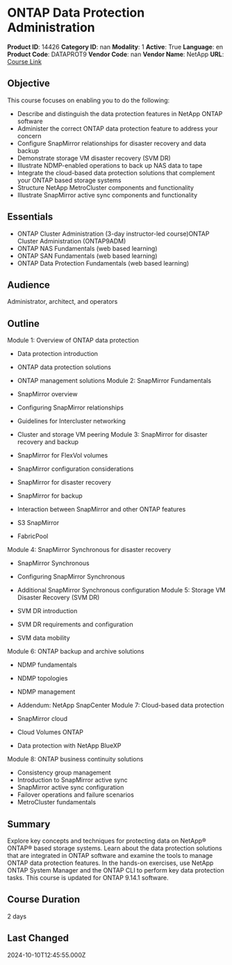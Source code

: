 # ONTAP Data Protection Administration

**Product ID**: 14426
**Category ID**: nan
**Modality**: 1
**Active**: True
**Language**: en
**Product Code**: DATAPROT9
**Vendor Code**: nan
**Vendor Name**: NetApp
**URL**: [Course Link](https://www.fastlaneus.com/course/netapp-dataprot9)

## Objective
This course focuses on enabling you to do the following:


- Describe and distinguish the data protection features in NetApp ONTAP software
- Administer the correct ONTAP data protection feature to address your concern
- Configure SnapMirror relationships for disaster recovery and data backup
- Demonstrate storage VM disaster recovery (SVM DR)
- Illustrate NDMP-enabled operations to back up NAS data to tape
- Integrate the cloud-based data protection solutions that complement your ONTAP based storage systems
- Structure NetApp MetroCluster components and functionality
- Illustrate SnapMirror active sync components and functionality

## Essentials
- ONTAP Cluster Administration (3-day instructor-led course)ONTAP Cluster Administration (ONTAP9ADM)
- ONTAP NAS Fundamentals (web based learning)
- ONTAP SAN Fundamentals  (web based learning)
- ONTAP Data Protection Fundamentals (web based learning)

## Audience
Administrator, architect, and operators

## Outline
Module 1: Overview of ONTAP data protection 


- Data protection introduction
- ONTAP data protection solutions
- ONTAP management solutions
Module 2: SnapMirror Fundamentals 


- SnapMirror overview
- Configuring SnapMirror relationships
- Guidelines for Intercluster networking
- Cluster and storage VM peering
Module 3: SnapMirror for disaster recovery and backup  


- SnapMirror for FlexVol volumes
- SnapMirror configuration considerations
- SnapMirror for disaster recovery
- SnapMirror for backup
- Interaction between SnapMirror and other ONTAP features
- S3 SnapMirror
- FabricPool

 Module 4: SnapMirror Synchronous for disaster recovery 


- SnapMirror Synchronous
- Configuring SnapMirror Synchronous
- Additional SnapMirror Synchronous configuration
Module 5: Storage VM Disaster Recovery (SVM DR)  

 
- SVM DR introduction
- SVM DR requirements and configuration
- SVM data mobility

Module 6: ONTAP backup and archive solutions


- NDMP fundamentals
- NDMP topologies
- NDMP management
- Addendum: NetApp SnapCenter
Module 7: Cloud-based data protection


- SnapMirror cloud
- Cloud Volumes ONTAP
- Data protection with NetApp BlueXP

 Module 8: ONTAP business continuity solutions


- Consistency group management
- Introduction to SnapMirror active sync
- SnapMirror active sync configuration
- Failover operations and failure scenarios
- MetroCluster fundamentals

## Summary
Explore key concepts and techniques for protecting data on NetApp® ONTAP® based storage systems. Learn about the data protection solutions that are integrated in ONTAP software and examine the tools to manage ONTAP data protection features. In the hands-on exercises, use NetApp ONTAP System Manager and the ONTAP CLI to perform key data protection tasks. This course is updated for ONTAP 9.14.1 software.

## Course Duration
2 days

## Last Changed
2024-10-10T12:45:55.000Z
